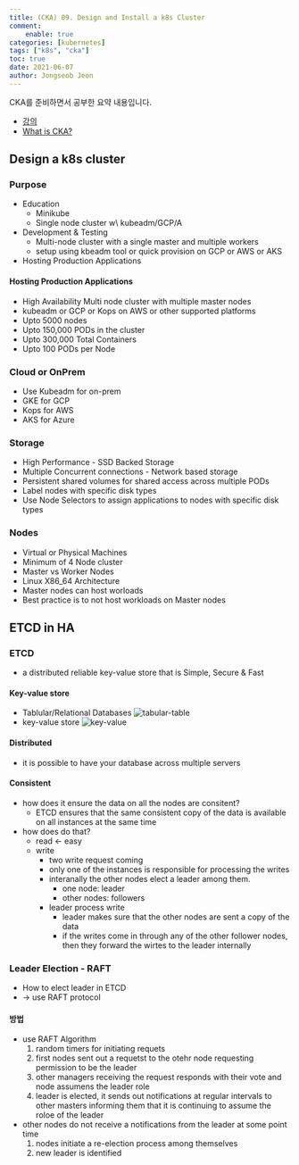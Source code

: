 ```yaml
---
title: (CKA) 09. Design and Install a k8s Cluster
comment:   
    enable: true
categories: [kubernetes]
tags: ["k8s", "cka"]
toc: true
date: 2021-06-07
author: Jongseob Jeon
---
```


CKA를 준비하면서 공부한 요약 내용입니다.
- [강의](https://www.udemy.com/course/certified-kubernetes-administrator-with-practice-tests/)
- [What is CKA?](https://www.cncf.io/certification/cka/)


## Design a k8s cluster

### Purpose

- Education
  - Minikube
  - Single node cluster w\ kubeadm/GCP/A
- Development & Testing
  - Multi-node cluster with a single master and multiple workers
  - setup using kbeadm tool or quick provision on GCP or AWS or AKS
- Hosting Production Applications

#### Hosting Production Applications

- High Availability Multi node cluster with multiple master nodes
- kubeadm or GCP or Kops on AWS or other supported platforms
- Upto 5000 nodes
- Upto 150,000 PODs in the cluster
- Upto 300,000 Total Containers
- Upto 100 PODs per Node

### Cloud or OnPrem

- Use Kubeadm for on-prem
- GKE for GCP
- Kops for AWS
- AKS for Azure

### Storage

- High Performance - SSD Backed Storage
- Multiple Concurrent connections - Network based storage
- Persistent shared volumes for shared access across multiple PODs
- Label nodes with specific disk types
- Use Node Selectors to assign applications to nodes with specific disk types

### Nodes

- Virtual or Physical Machines
- Minimum of 4 Node cluster
- Master vs Worker Nodes
- Linux X86_64 Architecture
- Master nodes can host worloads
- Best practice is to not host workloads on Master nodes

## ETCD in HA

### ETCD

- a distributed reliable key-value store that is Simple, Secure & Fast

#### Key-value store

- Tablular/Relational Databases
  ![tabular-table](/imgs/cka/design-1.png)
- key-value store
  ![key-value](/imgs/cka/design-2.png)

#### Distributed

- it is possible to have your database across multiple servers

#### Consistent

- how does it ensure the data on all the nodes are consitent?
  - ETCD ensures that the same consistent copy of the data is available on all instances at the same time
- how does do that?
  - read ← easy
  - write
    - two write request coming
    - only one of the instances is responsible for processing the writes
    - interanally the other nodes elect a leader among them.
      - one node: leader
      - other nodes: followers
    - leader process write
      - leader makes sure that the other nodes are sent a copy of the data
      - if  the writes come in through any of the other follower nodes, then they forward the wirtes to the leader internally

### Leader Election - RAFT

- How to elect leader in ETCD
- → use RAFT protocol

#### 방법

- use RAFT Algorithm
  1. random timers for initiating requets
  2. first nodes sent out a requetst to the otehr node requesting permission to be the leader
  3. other managers receiving the request responds with their vote and node assumens the leader role
  4. leader is elected, it sends out notifications at regular intervals to other masters informing them that it is continuing to assume the roloe of the leader
- other nodes do not receive a notifications from the leader at some point time
  1. nodes initiate a re-election process among themselves
  2. new leader is identified
